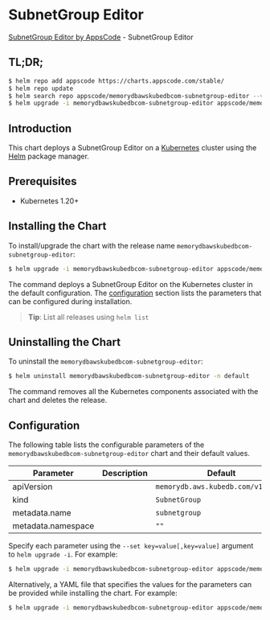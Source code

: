 # SubnetGroup Editor

[SubnetGroup Editor by AppsCode](https://appscode.com) - SubnetGroup Editor

## TL;DR;

```bash
$ helm repo add appscode https://charts.appscode.com/stable/
$ helm repo update
$ helm search repo appscode/memorydbawskubedbcom-subnetgroup-editor --version=v0.19.0
$ helm upgrade -i memorydbawskubedbcom-subnetgroup-editor appscode/memorydbawskubedbcom-subnetgroup-editor -n default --create-namespace --version=v0.19.0
```

## Introduction

This chart deploys a SubnetGroup Editor on a [Kubernetes](http://kubernetes.io) cluster using the [Helm](https://helm.sh) package manager.

## Prerequisites

- Kubernetes 1.20+

## Installing the Chart

To install/upgrade the chart with the release name `memorydbawskubedbcom-subnetgroup-editor`:

```bash
$ helm upgrade -i memorydbawskubedbcom-subnetgroup-editor appscode/memorydbawskubedbcom-subnetgroup-editor -n default --create-namespace --version=v0.19.0
```

The command deploys a SubnetGroup Editor on the Kubernetes cluster in the default configuration. The [configuration](#configuration) section lists the parameters that can be configured during installation.

> **Tip**: List all releases using `helm list`

## Uninstalling the Chart

To uninstall the `memorydbawskubedbcom-subnetgroup-editor`:

```bash
$ helm uninstall memorydbawskubedbcom-subnetgroup-editor -n default
```

The command removes all the Kubernetes components associated with the chart and deletes the release.

## Configuration

The following table lists the configurable parameters of the `memorydbawskubedbcom-subnetgroup-editor` chart and their default values.

|     Parameter      | Description |                    Default                    |
|--------------------|-------------|-----------------------------------------------|
| apiVersion         |             | <code>memorydb.aws.kubedb.com/v1alpha1</code> |
| kind               |             | <code>SubnetGroup</code>                      |
| metadata.name      |             | <code>subnetgroup</code>                      |
| metadata.namespace |             | <code>""</code>                               |


Specify each parameter using the `--set key=value[,key=value]` argument to `helm upgrade -i`. For example:

```bash
$ helm upgrade -i memorydbawskubedbcom-subnetgroup-editor appscode/memorydbawskubedbcom-subnetgroup-editor -n default --create-namespace --version=v0.19.0 --set apiVersion=memorydb.aws.kubedb.com/v1alpha1
```

Alternatively, a YAML file that specifies the values for the parameters can be provided while
installing the chart. For example:

```bash
$ helm upgrade -i memorydbawskubedbcom-subnetgroup-editor appscode/memorydbawskubedbcom-subnetgroup-editor -n default --create-namespace --version=v0.19.0 --values values.yaml
```
